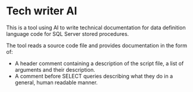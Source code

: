 # Tech writer AI

This is a tool using AI to write technical documentation for data definition language code for SQL Server stored procedures.

The tool reads a source code file and provides documentation in the form of:

- A header comment containing a description of the script file, a list of arguments and their description.
- A comment before SELECT queries describing what they do in a general, human readable manner.